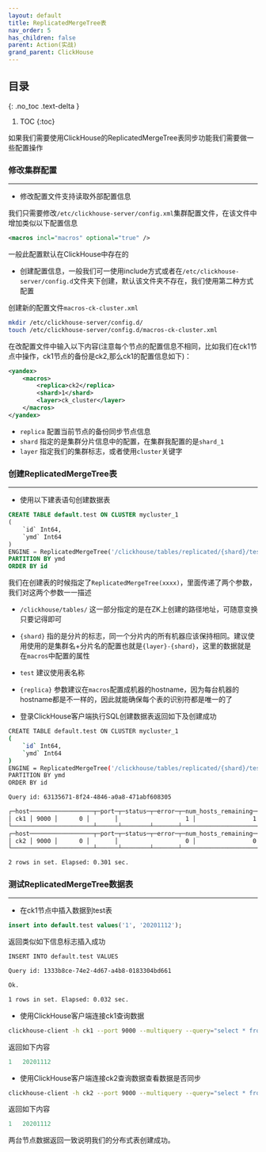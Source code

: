```yaml
---
layout: default
title: ReplicatedMergeTree表
nav_order: 5
has_children: false
parent: Action(实战)
grand_parent: ClickHouse
---
```


## 目录
{: .no_toc .text-delta }

1. TOC
{:toc}

如果我们需要使用ClickHouse的ReplicatedMergeTree表同步功能我们需要做一些配置操作

### 修改集群配置

---

- 修改配置文件支持读取外部配置信息

我们只需要修改`/etc/clickhouse-server/config.xml`集群配置文件，在该文件中增加类似以下配置信息

```xml
<macros incl="macros" optional="true" />
```

一般此配置默认在ClickHouse中存在的

- 创建配置信息，一般我们可一使用include方式或者在`/etc/clickhouse-server/config.d`文件夹下创建，默认该文件夹不存在，我们使用第二种方式配置

创建新的配置文件`macros-ck-cluster.xml`

```bash
mkdir /etc/clickhouse-server/config.d/
touch /etc/clickhouse-server/config.d/macros-ck-cluster.xml
```

在改配置文件中输入以下内容(注意每个节点的配置信息不相同，比如我们在ck1节点中操作，ck1节点的备份是ck2,那么ck1的配置信息如下)：

```xml
<yandex>
    <macros>
        <replica>ck2</replica>
        <shard>1</shard>
        <layer>ck_cluster</layer>
    </macros>
</yandex>
```

- `replica` 配置当前节点的备份同步节点信息
- `shard` 指定的是集群分片信息中的配置，在集群我配置的是`shard_1`
- `layer` 指定我们的集群标志，或者使用`cluster`关键字

### 创建ReplicatedMergeTree表

---

- 使用以下建表语句创建数据表

```sql
CREATE TABLE default.test ON CLUSTER mycluster_1
(
    `id` Int64,
    `ymd` Int64
)
ENGINE = ReplicatedMergeTree('/clickhouse/tables/replicated/{shard}/test', '{replica}')
PARTITION BY ymd
ORDER BY id
```

我们在创建表的时候指定了`ReplicatedMergeTree(xxxx)`，里面传递了两个参数，我们对这两个参数一一描述

- `/clickhouse/tables/` 这一部分指定的是在ZK上创建的路径地址，可随意变换只要记得即可
- `{shard}` 指的是分片的标志，同一个分片内的所有机器应该保持相同。建议使用使用的是集群名+分片名的配置也就是`{layer}-{shard}`，这里的数据就是在`macros`中配置的属性
- `test` 建议使用表名称
- `{replica}` 参数建议在`macros`配置成机器的hostname，因为每台机器的hostname都是不一样的，因此就能确保每个表的识别符都是唯一的了

- 登录ClickHouse客户端执行SQL创建数据表返回如下及创建成功

```bash
CREATE TABLE default.test ON CLUSTER mycluster_1
(
    `id` Int64,
    `ymd` Int64
)
ENGINE = ReplicatedMergeTree('/clickhouse/tables/replicated/{shard}/test', '{replica}')
PARTITION BY ymd
ORDER BY id

Query id: 63135671-8f24-4846-a0a8-471abf608305

┌─host──────────────────┬─port─┬─status─┬─error─┬─num_hosts_remaining─┬─num_hosts_active─┐
│ ck1 │ 9000 │      0 │       │                   1 │                1 │
└───────────────────────┴──────┴────────┴───────┴─────────────────────┴──────────────────┘
┌─host──────────────────┬─port─┬─status─┬─error─┬─num_hosts_remaining─┬─num_hosts_active─┐
│ ck2 │ 9000 │      0 │       │                   0 │                0 │
└───────────────────────┴──────┴────────┴───────┴─────────────────────┴──────────────────┘

2 rows in set. Elapsed: 0.301 sec.
```

### 测试ReplicatedMergeTree数据表

---

- 在ck1节点中插入数据到test表

```sql
insert into default.test values('1', '20201112');
```

返回类似如下信息标志插入成功

```bash
INSERT INTO default.test VALUES

Query id: 1333b8ce-74e2-4d67-a4b8-0183304bd661

Ok.

1 rows in set. Elapsed: 0.032 sec.
```

- 使用ClickHouse客户端连接ck1查询数据

```bash
clickhouse-client -h ck1 --port 9000 --multiquery --query="select * from test"
```

返回如下内容

```sql
1	20201112
```

- 使用ClickHouse客户端连接ck2查询数据查看数据是否同步

```bash
clickhouse-client -h ck2 --port 9000 --multiquery --query="select * from test"
```

返回如下内容

```sql
1	20201112
```

两台节点数据返回一致说明我们的分布式表创建成功。